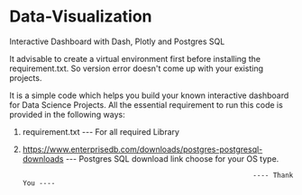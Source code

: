 # Data-Visualization
Interactive Dashboard with Dash, Plotly and Postgres SQL

It advisable to create a virtual environment first before installing the requirement.txt. So version error doesn't come up with your existing projects.


It is a simple code which helps you build your known interactive dashboard for Data Science Projects.
All the essential requirement to run this code is provided in the following ways:
1. requirement.txt --- For all required Library
2. https://www.enterprisedb.com/downloads/postgres-postgresql-downloads --- Postgres SQL download link
choose for your OS type.



                                                                ---- Thank You ----
